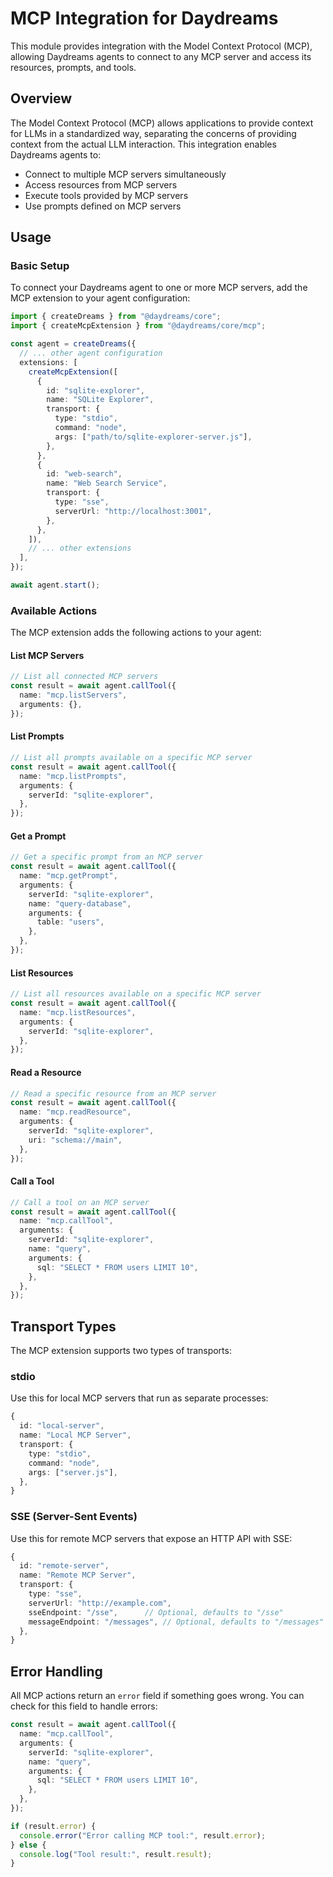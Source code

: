 # MCP Integration for Daydreams

This module provides integration with the Model Context Protocol (MCP), allowing
Daydreams agents to connect to any MCP server and access its resources, prompts,
and tools.

## Overview

The Model Context Protocol (MCP) allows applications to provide context for LLMs
in a standardized way, separating the concerns of providing context from the
actual LLM interaction. This integration enables Daydreams agents to:

- Connect to multiple MCP servers simultaneously
- Access resources from MCP servers
- Execute tools provided by MCP servers
- Use prompts defined on MCP servers

## Usage

### Basic Setup

To connect your Daydreams agent to one or more MCP servers, add the MCP
extension to your agent configuration:

```typescript
import { createDreams } from "@daydreams/core";
import { createMcpExtension } from "@daydreams/core/mcp";

const agent = createDreams({
  // ... other agent configuration
  extensions: [
    createMcpExtension([
      {
        id: "sqlite-explorer",
        name: "SQLite Explorer",
        transport: {
          type: "stdio",
          command: "node",
          args: ["path/to/sqlite-explorer-server.js"],
        },
      },
      {
        id: "web-search",
        name: "Web Search Service",
        transport: {
          type: "sse",
          serverUrl: "http://localhost:3001",
        },
      },
    ]),
    // ... other extensions
  ],
});

await agent.start();
```

### Available Actions

The MCP extension adds the following actions to your agent:

#### List MCP Servers

```typescript
// List all connected MCP servers
const result = await agent.callTool({
  name: "mcp.listServers",
  arguments: {},
});
```

#### List Prompts

```typescript
// List all prompts available on a specific MCP server
const result = await agent.callTool({
  name: "mcp.listPrompts",
  arguments: {
    serverId: "sqlite-explorer",
  },
});
```

#### Get a Prompt

```typescript
// Get a specific prompt from an MCP server
const result = await agent.callTool({
  name: "mcp.getPrompt",
  arguments: {
    serverId: "sqlite-explorer",
    name: "query-database",
    arguments: {
      table: "users",
    },
  },
});
```

#### List Resources

```typescript
// List all resources available on a specific MCP server
const result = await agent.callTool({
  name: "mcp.listResources",
  arguments: {
    serverId: "sqlite-explorer",
  },
});
```

#### Read a Resource

```typescript
// Read a specific resource from an MCP server
const result = await agent.callTool({
  name: "mcp.readResource",
  arguments: {
    serverId: "sqlite-explorer",
    uri: "schema://main",
  },
});
```

#### Call a Tool

```typescript
// Call a tool on an MCP server
const result = await agent.callTool({
  name: "mcp.callTool",
  arguments: {
    serverId: "sqlite-explorer",
    name: "query",
    arguments: {
      sql: "SELECT * FROM users LIMIT 10",
    },
  },
});
```

## Transport Types

The MCP extension supports two types of transports:

### stdio

Use this for local MCP servers that run as separate processes:

```typescript
{
  id: "local-server",
  name: "Local MCP Server",
  transport: {
    type: "stdio",
    command: "node",
    args: ["server.js"],
  },
}
```

### SSE (Server-Sent Events)

Use this for remote MCP servers that expose an HTTP API with SSE:

```typescript
{
  id: "remote-server",
  name: "Remote MCP Server",
  transport: {
    type: "sse",
    serverUrl: "http://example.com",
    sseEndpoint: "/sse",      // Optional, defaults to "/sse"
    messageEndpoint: "/messages", // Optional, defaults to "/messages"
  },
}
```

## Error Handling

All MCP actions return an `error` field if something goes wrong. You can check
for this field to handle errors:

```typescript
const result = await agent.callTool({
  name: "mcp.callTool",
  arguments: {
    serverId: "sqlite-explorer",
    name: "query",
    arguments: {
      sql: "SELECT * FROM users LIMIT 10",
    },
  },
});

if (result.error) {
  console.error("Error calling MCP tool:", result.error);
} else {
  console.log("Tool result:", result.result);
}
```
